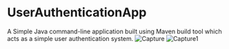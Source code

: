 # UserAuthenticationApp
A Simple Java command-line application built using Maven build tool which acts as a simple user authentication system.
![Capture](https://user-images.githubusercontent.com/55917205/138639809-9ea16921-4c8f-4a70-bef6-eb051d1f72c5.PNG)
![Capture1](https://user-images.githubusercontent.com/55917205/138639820-ae617031-e3d3-4ecf-978a-06e7bf18f5df.PNG)
